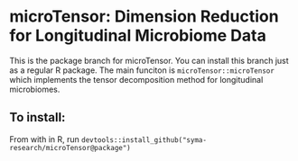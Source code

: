 # microTensor: Dimension Reduction for Longitudinal Microbiome Data

This is the package branch for microTensor. You can install this 
branch just as a regular R package. The main funciton is 
`microTensor::microTensor` which implements the tensor decomposition
method for longitudinal microbiomes.

## To install:
From with in R, run `devtools::install_github("syma-research/microTensor@package")`